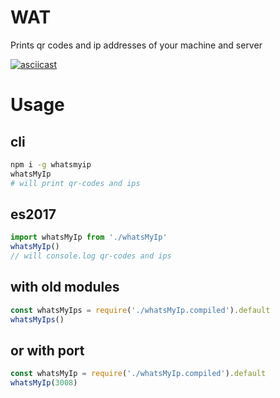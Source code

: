 # WAT
Prints qr codes and ip addresses of your machine and server

[![asciicast](https://asciinema.org/a/EAi2R38j57mTwFxdWuv2WiRmv.png)](https://asciinema.org/a/EAi2R38j57mTwFxdWuv2WiRmv)

# Usage

## cli
```bash
npm i -g whatsmyip
whatsMyIp
# will print qr-codes and ips
```

## es2017
```js
import whatsMyIp from './whatsMyIp'
whatsMyIp()
// will console.log qr-codes and ips
```

## with old modules
```js
const whatsMyIps = require('./whatsMyIp.compiled').default
whatsMyIps()
```

## or with port 
```js
const whatsMyIp = require('./whatsMyIp.compiled').default
whatsMyIp(3008) 
```
